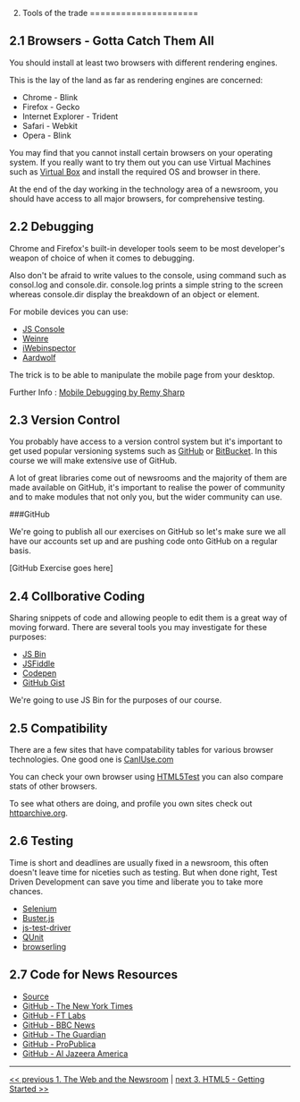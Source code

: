 2. Tools of the trade
=====================

2.1 Browsers - Gotta Catch Them All
-----------------------------------

You should install at least two browsers with different rendering engines.

This is the lay of the land as far as rendering engines are concerned:

* Chrome - Blink
* Firefox - Gecko
* Internet Explorer - Trident
* Safari - Webkit
* Opera - Blink

You may find that you cannot install certain browsers on your operating system. If you really want to try them out you can use Virtual Machines such as [Virtual Box](https://www.virtualbox.org/) and install the required OS and browser in there.

At the end of the day working in the technology area of a newsroom, you should have access to all major browsers, for comprehensive testing.

2.2 Debugging
-------------

Chrome and Firefox's built-in developer tools seem to be most developer's weapon of choice of when it comes to debugging.

Also don't be afraid to write values to the console, using command such as consol.log and console.dir. console.log prints a simple string to the screen whereas console.dir display the breakdown of an object or element.

For mobile devices you can use:

* [JS Console](http://jsconsole.com/)
* [Weinre](http://people.apache.org/~pmuellr/weinre/docs/latest/)
* [iWebinspector](http://www.iwebinspector.com/)
* [Aardwolf](https://github.com/lexandera/Aardwolf)

The trick is to be able to manipulate the mobile page from your desktop.

Further Info : [Mobile Debugging by Remy Sharp](https://speakerdeck.com/rem/mobile-debugging)

2.3 Version Control
-------------------

You probably have access to a version control system but it's important to get used popular versioning systems such as [GitHub](https://github.com/) or [BitBucket](https://bitbucket.org/). In this course we will make extensive use of GitHub.

A lot of great libraries come out of newsrooms and the majority of them are made available on GitHub, it's important to realise the power of community and to make modules that not only you, but the wider community can use.

###GitHub

We're going to publish all our exercises on GitHub so let's make sure we all have our accounts set up and are pushing code onto GitHub on a regular basis.

[GitHub Exercise goes here]



2.4 Collborative Coding
-----------------------

Sharing snippets of code and allowing people to edit them is a great way of moving forward. There are several tools you may investigate for these purposes:

* [JS Bin](http://jsbin.com/)
* [JSFiddle](http://jsfiddle.net/)
* [Codepen](http://codepen.io/)
* [GitHub Gist](https://gist.github.com/)

We're going to use JS Bin for the purposes of our course.

2.5 Compatibility
-----------------

There are a few sites that have compatability tables for various browser technologies. One good one is [CanIUse.com](http://caniuse.com/)

You can check your own browser using [HTML5Test](http://html5test.com/) you can also compare stats of other browsers.

To see what others are doing, and profile you own sites check out [httparchive.org](http://httparchive.org/).


2.6 Testing
-----------

Time is short and deadlines are usually fixed in a newsroom, this often doesn't leave time for niceties such as testing. But when done right, Test Driven Development can save you time and liberate you to take more chances.

* [Selenium](http://www.seleniumhq.org/)
* [Buster.js](http://docs.busterjs.org/en/latest/)
* [js-test-driver](https://code.google.com/p/js-test-driver/)
* [QUnit](http://qunitjs.com/)
* [browserling](https://browserling.com/)




2.7 Code for News Resources
---------------------------

* [Source](http://source.opennews.org/en-US/)
* [GitHub - The New York Times](https://github.com/nytimes/)
* [GitHub - FT Labs]( https://github.com/ftlabs)
* [GitHub - BBC News](https://github.com/BBC-News/)
* [GitHub - The Guardian](https://github.com/guardian)
* [GitHub - ProPublica](https://github.com/propublica/)
* [GitHub - Al Jazeera America](https://github.com/ajam)




---

[<< previous 1. The Web and the Newsroom](01-web-and-the-newsroom.md) | 	[next 3. HTML5 - Getting Started >>](03-html5-getting-started.md)


